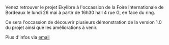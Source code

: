 Venez retrouver le projet Ekylibre à l'occassion de la Foire Internationale de Bordeaux le lundi 26 mai à partir de 16h30 hall 4 rue G, en face du ring.

Ce sera l'occassion de découvrir plusieurs démonstration de la version 1.0 du projet ainsi que les améliorations à venir.

Plus d'infos via [email](mailto:contact@ekylibre.org)